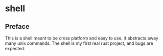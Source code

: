# shell

## Preface

This is a shell meant to be cross platform and easy to use. It abstracts away many unix commands. The shell is my first real rust project, and bugs are expected.
